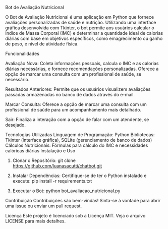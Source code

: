 Bot de Avaliação Nutricional


O Bot de Avaliação Nutricional é uma aplicação em Python que fornece avaliações personalizadas de saúde e nutrição. Utilizando uma interface gráfica desenvolvida com Tkinter, o bot permite aos usuários calcular o Índice de Massa Corporal (IMC) e determinar a quantidade ideal de calorias diárias com base em objetivos específicos, como emagrecimento ou ganho de peso, e nível de atividade física.

Funcionalidades

Avaliação Nova: Coleta informações pessoais, calcula o IMC e as calorias diárias necessárias, e fornece recomendações personalizadas. Oferece a opção de marcar uma consulta com um profissional de saúde, se necessário.

Resultados Anteriores: Permite que os usuários visualizem avaliações passadas armazenadas no banco de dados através do e-mail.

Marcar Consulta: Oferece a opção de marcar uma consulta com um profissional de saúde para um acompanhamento mais detalhado.

Sair: Finaliza a interação com a opção de falar com um atendente, se desejado.

Tecnologias Utilizadas
Linguagem de Programação: Python
Bibliotecas: Tkinter (interface gráfica), SQLite (gerenciamento de banco de dados)
Cálculos Nutricionais: Fórmulas para cálculo do IMC e necessidades calóricas diárias
Instalação e Uso

1. Clonar o Repositório:
git clone https://github.com/luanasacutti/chatbot.git

2. Instalar Dependências: Certifique-se de ter o Python instalado e execute:
 pip install -r requirements.txt

3. Executar o Bot:
python bot_avaliacao_nutricional.py

Contribuição
Contribuições são bem-vindas! Sinta-se à vontade para abrir uma issue ou enviar um pull request.

Licença
Este projeto é licenciado sob a Licença MIT. Veja o arquivo LICENSE para mais detalhes.

